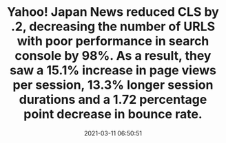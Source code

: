 ---
layout: post
title:  "Yahoo! Japan News reduced CLS by .2, decreasing the number of URLS with poor performance in search console by 98%. As a result, they saw a 15.1% increase in page views per session, 13.3% longer session durations and a 1.72 percentage point decrease in bounce rate."
storySource: "https://web.dev/yahoo-japan-news/"
date:   2021-03-11 06:50:51
tags:
 - "page views"
 - sessions
 - "bounce rate"
 - "session duration"
 - "2021"
 - core web vitals
---